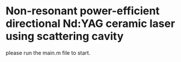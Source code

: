 # Non-resonant power-efficient directional Nd:YAG ceramic laser using scattering cavity
please run the main.m file to start.
